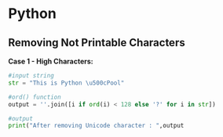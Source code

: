 # Python

## Removing Not Printable Characters

**Case 1 - High Characters:**

``` python
#input string
str = "This is Python \u500cPool"

#ord() function
output = ''.join([i if ord(i) < 128 else '?' for i in str])

#output
print("After removing Unicode character : ",output
```
